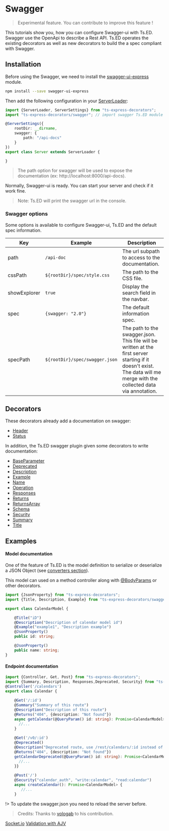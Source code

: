# Swagger
> Experimental feature. You can contribute to improve this feature !

This tutorials show you, how you can configure Swagger-ui with Ts.ED. Swagger use the OpenApi
to describe a Rest API. Ts.ED operates the existing decorators as well as new decorators to build the
a spec compliant with Swagger.

## Installation

Before using the Swagger, we need to install the [swagger-ui-express](https://www.npmjs.com/package/swagger-ui-express) module.

```bash
npm install --save swagger-ui-express
```

Then add the following configuration in your [ServerLoader](api/common/server/serverloader.md):

```typescript
import {ServerLoader, ServerSettings} from "ts-express-decorators";
import "ts-express-decorators/swagger"; // import swagger Ts.ED module

@ServerSettings({
    rootDir: __dirname,
    swagger: {
        path: "/api-docs"
    }
})
export class Server extends ServerLoader {

}
```
> The path option for swagger will be used to expose the documentation (ex: http://localhost:8000/api-docs).

Normally, Swagger-ui is ready. You can start your server and check if it work fine.

> Note: Ts.ED will print the swagger url in the console.

### Swagger options

Some options is available to configure Swagger-ui, Ts.ED and the default spec information.

Key | Example | Description
---|---|---
path | `/api-doc` |  The url subpath to access to the documentation. 
cssPath | `${rootDir}/spec/style.css` | The path to the CSS file.
showExplorer | `true` | Display the search field in the navbar. 
spec |  `{swagger: "2.0"}` | The default information spec. 
specPath | `${rootDir}/spec/swagger.json` | The path to the swagger.json. This file will be written at the first server starting if it doesn't exist. The data will me merge with the collected data via annotation. 

## Decorators

These decorators already add a documentation on swagger:

<ul class="api-list">
<li class="api-item" data-symbol="common/mvc;Header;decorator;@;false;false;false;true"><a href="#/api/common/mvc/header" class="symbol-container deprecated symbol-type-decorator symbol-name-swagger-Header" title="Header"><span class="symbol decorator"></span>Header</a></li>
<li class="api-item" data-symbol="common/mvc;Status;decorator;@;false;false;false;true"><a href="#/api/common/mvc/status" class="symbol-container deprecated symbol-type-decorator symbol-name-swagger-Status" title="Status"><span class="symbol decorator"></span>Status</a></li>
</ul>

In addition, the Ts.ED swagger plugin given some decorators to write documentation:

<ul class="api-list">
<li class="api-item" data-symbol="swagger;BaseParameter;decorator;@;false;false;false;true"><a href="#/api/swagger/baseparameter" class="symbol-container deprecated symbol-type-decorator symbol-name-swagger-BaseParameter" title="BaseParameter"><span class="symbol decorator"></span>BaseParameter</a></li>
<li class="api-item" data-symbol="swagger;Deprecated;decorator;@;false;false;false;false"><a href="#/api/swagger/deprecated" class="symbol-container deprecated symbol-type-decorator symbol-name-swagger-Description" title="Deprecated"><span class="symbol decorator"></span>Deprecated</a></li>
<li class="api-item" data-symbol="swagger;Description;decorator;@;false;false;false;false"><a href="#/api/swagger/description" class="symbol-container deprecated symbol-type-decorator symbol-name-swagger-Description" title="Description"><span class="symbol decorator"></span>Description</a></li>
<li class="api-item" data-symbol="swagger;Example;decorator;@;false;false;false;false"><a href="#/api/swagger/example" class="symbol-container deprecated symbol-type-decorator symbol-name-swagger-Example" title="Example"><span class="symbol decorator"></span>Example</a></li>
<li class="api-item" data-symbol="swagger;Name;decorator;@;false;false;false;false"><a href="#/api/swagger/name" class="symbol-container deprecated symbol-type-decorator symbol-name-swagger-Name" title="Name"><span class="symbol decorator"></span>Name</a></li>
<li class="api-item" data-symbol="swagger;Operation;decorator;@;false;false;false;true"><a href="#/api/swagger/operation" class="symbol-container deprecated symbol-type-decorator symbol-name-swagger-Operation" title="Operation"><span class="symbol decorator"></span>Operation</a></li>
<li class="api-item" data-symbol="swagger;Responses;decorator;@;false;false;false;false"><a href="#/api/swagger/responses" class="symbol-container deprecated symbol-type-decorator symbol-name-swagger-Responses" title="Responses"><span class="symbol decorator"></span>Responses</a></li>
<li class="api-item" data-symbol="swagger;Returns;decorator;@;false;false;false;false"><a href="#/api/swagger/returns" class="symbol-container deprecated symbol-type-decorator symbol-name-swagger-Returns" title="Returns"><span class="symbol decorator"></span>Returns</a></li>
<li class="api-item" data-symbol="swagger;ReturnsArray;decorator;@;false;false;false;false"><a href="#/api/swagger/returnsarray" class="symbol-container deprecated symbol-type-decorator symbol-name-swagger-ReturnsArray" title="ReturnsArray"><span class="symbol decorator"></span>ReturnsArray</a></li>
<li class="api-item" data-symbol="swagger;Schema;decorator;@;false;false;false;false"><a href="#/api/swagger/schema" class="symbol-container deprecated symbol-type-decorator symbol-name-swagger-Schema" title="Schema"><span class="symbol decorator"></span>Schema</a></li>
<li class="api-item" data-symbol="swagger;Security;decorator;@;false;false;false;false"><a href="#/api/swagger/security" class="symbol-container deprecated symbol-type-decorator symbol-name-swagger-Security" title="Security"><span class="symbol decorator"></span>Security</a></li>
<li class="api-item" data-symbol="swagger;Summary;decorator;@;false;false;false;false"><a href="#/api/swagger/summary" class="symbol-container deprecated symbol-type-decorator symbol-name-swagger-Summary" title="Summary"><span class="symbol decorator"></span>Summary</a></li>
<li class="api-item" data-symbol="swagger;Title;decorator;@;false;false;false;false"><a href="#/api/swagger/title" class="symbol-container deprecated symbol-type-decorator symbol-name-swagger-Title" title="Title"><span class="symbol decorator"></span>Title</a></li>
</ul>
 
## Examples
#### Model documentation

One of the feature of Ts.ED is the model definition to serialize or deserialize a 
JSON Object (see [converters section](docs/converters.md)).

This model can used on a method controller along with [@BodyParams](api/common/filters/bodyparams.md) or other decorators.

```typescript
import {JsonProperty} from "ts-express-decorators";
import {Title, Description, Example} from "ts-express-decorators/swagger";

export class CalendarModel {

    @Title("iD")
    @Description("Description of calendar model id")
    @Example("example1", "Description example")
    @JsonProperty()
    public id: string;

    @JsonProperty()
    public name: string;
}
```

#### Endpoint documentation

```typescript
import {Controller, Get, Post} from "ts-express-decorators";
import {Summary, Description, Responses,Deprecated, Security} from "ts-express-decorators/swagger";
@Controller('/calendars')
export class Calendar {
    
    @Get('/:id')
    @Summary("Summary of this route")
    @Description("Description of this route")
    @Returns("404", {description: "Not found"})
    async getCalendar(@QueryParam() id: string): Promise<CalendarModel> {
      //...
    }
    
    @Get('/v0/:id')
    @Deprecated()
    @Description("Deprecated route, use /rest/calendars/:id instead of.")
    @Returns("404", {description: "Not found"})
    getCalendarDeprecated(@QueryParam() id: string): Promise<CalendarModel> {
      //...
    }}
    
    @Post('/')
    @Security("calendar_auth", "write:calendar", "read:calendar")
    async createCalendar(): Promise<CalendarModel> {
       //...
    }
```
!> To update the swagger.json you need to reload the server before.

> Credits: Thanks to [vologab](https://github.com/vologab) to his contribution.

<div class="guide-links">
<a href="#/tutorials/socket-io">Socket.io</a>
<a href="#/tutorials/ajv">Validation with AJV</a>
</div>